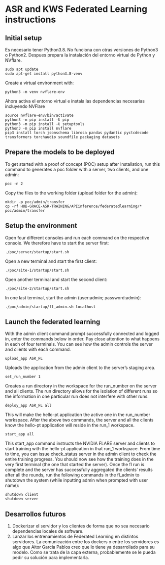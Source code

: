 # ASR and KWS Federated Learning instructions

## Initial setup
Es necesario tener Python3.8. No funciona con otras versiones de Python3 o Python2.
Despues prepara la instalación del entorno virtual de Python y NVflare.

```
sudo apt update
sudo apt-get install python3.8-venv
```
Create a virtual environment with:
```
python3 -m venv nvflare-env
```
Ahora activa el entorno virtual e instala las dependencias necesarias incluyendo NVFlare

```
source nvflare-env/bin/activate
python3 -m pip install -U pip
python3 -m pip install -U setuptools
python3 -m pip install nvflare
pip3 install torch jsonschema librosa pandas pydantic pyctcdecode transformers torchaudio soundfile packaging datasets
```


## Prepare the models to be deployed
To get started with a proof of concept (POC) setup after Installation, run this command to generates a poc folder with a server, two clients, and one admin:
```
poc -n 2
```
Copy the files to the working folder (upload folder for the admin):
```
mkdir -p poc/admin/transfer
cp -rf HUB-GRACE-ASR-TRAINING/APIinference/federatedlearning/* poc/admin/transfer
```

## Setup the environment
Open four different consoles and run each command on the respective console. We therefore have to start the server first:
```
./poc/server/startup/start.sh
```
Open a new terminal and start the first client:
```
./poc/site-1/startup/start.sh
```
Open another terminal and start the second client:
```
./poc/site-2/startup/start.sh
```
In one last terminal, start the admin (user:admin; password:admin):

```
./poc/admin/startup/fl_admin.sh localhost    
```

## Launch the federated learning
With the admin client command prompt successfully connected and logged in, enter the commands below in order. 
Pay close attention to what happens in each of four terminals. 
You can see how the admin controls the server and clients with each command.

```
upload_app ASR_FL
```

Uploads the application from the admin client to the server’s staging area.
```
set_run_number 1
```

Creates a run directory in the workspace for the run_number on the server and all clients. The run directory allows for the isolation of different runs so the information in one particular run does not interfere with other runs.
```
deploy_app ASR_FL all
```

This will make the hello-pt application the active one in the run_number workspace. After the above two commands, the server and all the clients know the hello-pt application will reside in the run_1 workspace.
```
start_app all
```

This start_app command instructs the NVIDIA FLARE server and clients to start training with the hello-pt application in that run_1 workspace.
From time to time, you can issue check_status server in the admin client to check the entire training progress.
You should now see how the training does in the very first terminal (the one that started the server).
Once the fl run is complete and the server has successfully aggregated the clients’ results after all the rounds, run the following commands in the fl_admin to shutdown the system (while inputting admin when prompted with user name):

```
shutdown client
shutdown server
```


## Desarrollos futuros
1. Dockerizar el servidor y los clientes de forma que no sea necesario dependencias locales de software.
2. Lanzar los entrenamientos de Federated Learning en distintos servidores. La comunicación entre los dockers
o entre los servidores es algo que Aitor Garcia Pablos creo que lo tiene ya desarrollado para su modelo. Como se trata
de la capa externa, probablemente se le pueda pedir su solución para implementarla.









